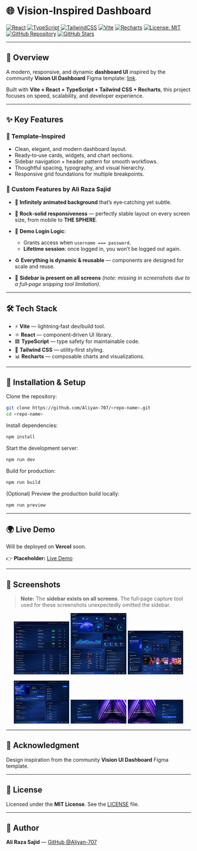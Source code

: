 # 🌐 Vision‑Inspired Dashboard

[![React](https://img.shields.io/badge/React-black?logo=react)](https://react.dev/)
[![TypeScript](https://img.shields.io/badge/TypeScript-black?logo=typescript)](https://www.typescriptlang.org/)
[![TailwindCSS](https://img.shields.io/badge/TailwindCSS-black?logo=tailwindcss)](https://tailwindcss.com/)
[![Vite](https://img.shields.io/badge/Vite-black?logo=vite)](https://vitejs.dev/)
[![Recharts](https://img.shields.io/badge/Recharts-black)](https://recharts.org/)
[![License: MIT](https://img.shields.io/badge/License-MIT-green.svg)](./LICENSE)
[![GitHub Repository](https://img.shields.io/badge/GitHub-Vision%20UI%20Dashboard-blue?style=social&logo=github)](https://github.com/Aliyan-707/Vision-UI-Dashboard.git)
[![GitHub Stars](https://img.shields.io/github/stars/Aliyan-707/Vision-UI-Dashboard?style=social)](https://github.com/Aliyan-707/Vision-UI-Dashboard.git)


---

## 🚀 Overview

A modern, responsive, and dynamic **dashboard UI** inspired by the community **Vision UI Dashboard** Figma template: [link](https://www.figma.com/design/mdBpCc4vlVTEdHlohpwOy2/Vision-UI-Dashboard-React---MUI-Dashboard--Free-Version---Community-?node-id=580-3777).

Built with **Vite + React + TypeScript + Tailwind CSS + Recharts**, this project focuses on speed, scalability, and developer experience.

---

## ✨ Key Features

### 🔹 Template‑Inspired

* Clean, elegant, and modern dashboard layout.
* Ready‑to‑use cards, widgets, and chart sections.
* Sidebar navigation + header pattern for smooth workflows.
* Thoughtful spacing, typography, and visual hierarchy.
* Responsive grid foundations for multiple breakpoints.

### 🔹 Custom Features by **Ali Raza Sajid**

* 🌌 **Infinitely animated background** that’s eye‑catching yet subtle.
* 📱 **Rock‑solid responsiveness** — perfectly stable layout on every screen size, from mobile to **THE SPHERE**.
* 🔑 **Demo Login Logic**:

  * Grants access when `username === password`.
  * **Lifetime session**: once logged in, you won’t be logged out again.
* ♻ **Everything is dynamic & reusable** — components are designed for scale and reuse.
* 🧭 **Sidebar is present on all screens** *(note: missing in screenshots due to a full‑page snipping tool limitation).*

---

## 🛠 Tech Stack

* ⚡ **Vite** — lightning‑fast dev/build tool.
* ⚛ **React** — component‑driven UI library.
* 🟦 **TypeScript** — type safety for maintainable code.
* 🎨 **Tailwind CSS** — utility‑first styling.
* 📊 **Recharts** — composable charts and visualizations.

---

## 🔧 Installation & Setup

Clone the repository:

```bash
git clone https://github.com/Aliyan-707/<repo-name>.git
cd <repo-name>
```

Install dependencies:

```bash
npm install
```

Start the development server:

```bash
npm run dev
```

Build for production:

```bash
npm run build
```

(Optional) Preview the production build locally:

```bash
npm run preview
```

---

## 🌍 Live Demo

Will be deployed on **Vercel** soon.

👉 **Placeholder:** [Live Demo](https://vision-ui-dashboard-eight.vercel.app/)

---

## 📸 Screenshots

> **Note:** The **sidebar exists on all screens**. The full‑page capture tool used for these screenshots unexpectedly omitted the sidebar.

<p align="center">
  <img src="./public/screenshots/Table.webp" width="30%" />
  <img src="./public/screenshots/Dashboard.webp" width="30%" />
  <img src="./public/screenshots/Profile.webp" width="30%" />
</p>
<p align="center">
  <img src="./public/screenshots/Billing.webp" width="30%" />
  <img src="./public/screenshots/Sign-Up.webp" width="30%" />
  <img src="./public/screenshots/Sign-In.webp" width="30%" />
</p>

---

## 🤝 Acknowledgment

Design inspiration from the community **Vision UI Dashboard** Figma template.

---

## 📜 License

Licensed under the **MIT License**. See the [LICENSE](./LICENSE) file.

---

## 👤 Author

**Ali Raza Sajid** — [GitHub @Aliyan-707](https://github.com/Aliyan-707)
